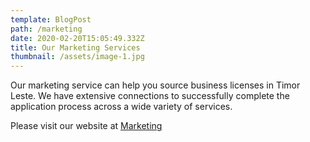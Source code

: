 ```yaml
---
template: BlogPost
path: /marketing
date: 2020-02-20T15:05:49.332Z
title: Our Marketing Services
thumbnail: /assets/image-1.jpg
---
```

Our marketing service can help you source business licenses in Timor Leste.  We have extensive connections to successfully complete the application process across a wide variety of services.

Please visit our website at [Marketing](marketing2.verde-tl.com)
